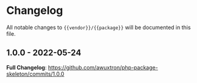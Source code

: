 # Changelog

All notable changes to `{{vendor}}/{{package}}` will be documented in this file.

## 1.0.0 - 2022-05-24

**Full Changelog**: https://github.com/awuxtron/php-package-skeleton/commits/1.0.0
